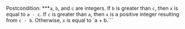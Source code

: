 Postcondition: ***`a`, `b`, and `c` are integers. If `b` is greater than `c`, then `x` is equal to `a - c`. If `c` is greater than `a`, then `x` is a positive integer resulting from `c - b`. Otherwise, `x` is equal to `a + b.```